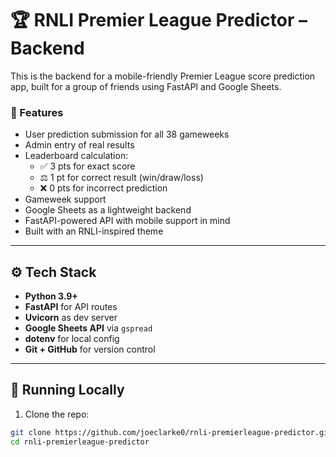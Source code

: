 # 🏆 RNLI Premier League Predictor – Backend

This is the backend for a mobile-friendly Premier League score prediction app, built for a group of friends using FastAPI and Google Sheets.

### 🔧 Features

- User prediction submission for all 38 gameweeks
- Admin entry of real results
- Leaderboard calculation:
  - ✅ 3 pts for exact score
  - ⚖️ 1 pt for correct result (win/draw/loss)
  - ❌ 0 pts for incorrect prediction
- Gameweek support
- Google Sheets as a lightweight backend
- FastAPI-powered API with mobile support in mind
- Built with an RNLI-inspired theme

---

## ⚙️ Tech Stack

- **Python 3.9+**
- **FastAPI** for API routes
- **Uvicorn** as dev server
- **Google Sheets API** via `gspread`
- **dotenv** for local config
- **Git + GitHub** for version control

---

## 🚀 Running Locally

1. Clone the repo:

```bash
git clone https://github.com/joeclarke0/rnli-premierleague-predictor.git
cd rnli-premierleague-predictor
